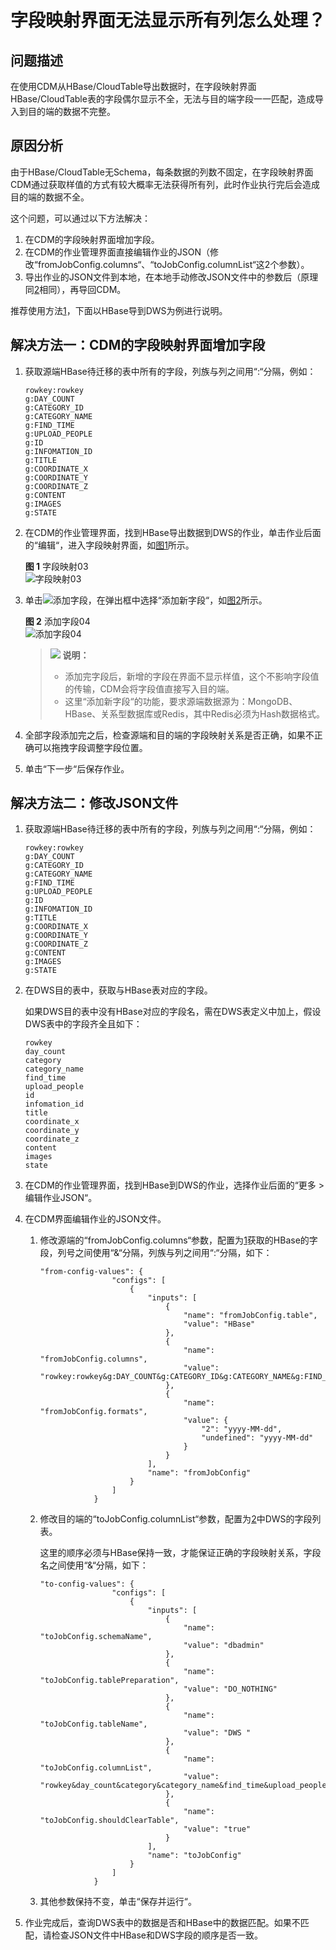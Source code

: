 # 字段映射界面无法显示所有列怎么处理？<a name="dayu_01_0111"></a>

## 问题描述<a name="zh-cn_topic_0108275272_section1329589093527"></a>

在使用CDM从HBase/CloudTable导出数据时，在字段映射界面HBase/CloudTable表的字段偶尔显示不全，无法与目的端字段一一匹配，造成导入到目的端的数据不完整。

## 原因分析<a name="zh-cn_topic_0108275272_section527818427306"></a>

由于HBase/CloudTable无Schema，每条数据的列数不固定，在字段映射界面CDM通过获取样值的方式有较大概率无法获得所有列，此时作业执行完后会造成目的端的数据不全。

这个问题，可以通过以下方法解决：

1.  <a name="zh-cn_topic_0108275272_li275094115519"></a>在CDM的字段映射界面增加字段。
2.  <a name="zh-cn_topic_0108275272_li1275016411516"></a>在CDM的作业管理界面直接编辑作业的JSON（修改“fromJobConfig.columns“、“toJobConfig.columnList“这2个参数）。
3.  导出作业的JSON文件到本地，在本地手动修改JSON文件中的参数后（原理同[2](#zh-cn_topic_0108275272_li1275016411516)相同），再导回CDM。

推荐使用方法[1](#zh-cn_topic_0108275272_li275094115519)，下面以HBase导到DWS为例进行说明。

## 解决方法一：CDM的字段映射界面增加字段<a name="zh-cn_topic_0108275272_section3970219094610"></a>

1.  获取源端HBase待迁移的表中所有的字段，列族与列之间用“:“分隔，例如：

    ```
    rowkey:rowkey
    g:DAY_COUNT
    g:CATEGORY_ID
    g:CATEGORY_NAME
    g:FIND_TIME
    g:UPLOAD_PEOPLE
    g:ID
    g:INFOMATION_ID
    g:TITLE
    g:COORDINATE_X
    g:COORDINATE_Y
    g:COORDINATE_Z
    g:CONTENT
    g:IMAGES
    g:STATE
    ```

2.  在CDM的作业管理界面，找到HBase导出数据到DWS的作业，单击作业后面的“编辑“，进入字段映射界面，如[图1](#zh-cn_topic_0108275272_fig112631440789)所示。

    **图 1**  字段映射03<a name="zh-cn_topic_0108275272_fig112631440789"></a>  
    ![](figures/字段映射03.png "字段映射03")

3.  单击![](figures/添加字段小图标-4.png)添加字段，在弹出框中选择“添加新字段“，如[图2](#zh-cn_topic_0108275272_fig19710195193217)所示。

    **图 2**  添加字段04<a name="zh-cn_topic_0108275272_fig19710195193217"></a>  
    ![](figures/添加字段04.png "添加字段04")

    >![](public_sys-resources/icon-note.gif) **说明：**   
    >-   添加完字段后，新增的字段在界面不显示样值，这个不影响字段值的传输，CDM会将字段值直接写入目的端。  
    >-   这里“添加新字段“的功能，要求源端数据源为：MongoDB、HBase、关系型数据库或Redis，其中Redis必须为Hash数据格式。  

4.  全部字段添加完之后，检查源端和目的端的字段映射关系是否正确，如果不正确可以拖拽字段调整字段位置。
5.  单击“下一步“后保存作业。

## 解决方法二：修改JSON文件<a name="zh-cn_topic_0108275272_section38620214575"></a>

1.  <a name="zh-cn_topic_0108275272_li17865211575"></a>获取源端HBase待迁移的表中所有的字段，列族与列之间用“:“分隔，例如：

    ```
    rowkey:rowkey
    g:DAY_COUNT
    g:CATEGORY_ID
    g:CATEGORY_NAME
    g:FIND_TIME
    g:UPLOAD_PEOPLE
    g:ID
    g:INFOMATION_ID
    g:TITLE
    g:COORDINATE_X
    g:COORDINATE_Y
    g:COORDINATE_Z
    g:CONTENT
    g:IMAGES
    g:STATE
    ```

2.  <a name="zh-cn_topic_0108275272_li0101221195713"></a>在DWS目的表中，获取与HBase表对应的字段。

    如果DWS目的表中没有HBase对应的字段名，需在DWS表定义中加上，假设DWS表中的字段齐全且如下：

    ```
    rowkey
    day_count
    category
    category_name
    find_time
    upload_people
    id
    infomation_id
    title
    coordinate_x
    coordinate_y
    coordinate_z
    content
    images
    state
    ```

3.  在CDM的作业管理界面，找到HBase到DWS的作业，选择作业后面的“更多  \>  编辑作业JSON“。
4.  在CDM界面编辑作业的JSON文件。
    1.  修改源端的“fromJobConfig.columns“参数，配置为[1](#zh-cn_topic_0108275272_li17865211575)获取的HBase的字段，列号之间使用“&“分隔，列族与列之间用“:“分隔，如下：

        ```
        "from-config-values": {
                        "configs": [
                            {
                                "inputs": [
                                    {
                                        "name": "fromJobConfig.table",
                                        "value": "HBase"
                                    },
                                    {
                                        "name": "fromJobConfig.columns",
                                        "value": "rowkey:rowkey&g:DAY_COUNT&g:CATEGORY_ID&g:CATEGORY_NAME&g:FIND_TIME&g:UPLOAD_PEOPLE&g:ID&g:INFOMATION_ID&g:TITLE&g:COORDINATE_X&g:COORDINATE_Y&g:COORDINATE_Z&g:CONTENT&g:IMAGES&g:STATE"
                                    },
                                    {
                                        "name": "fromJobConfig.formats",
                                        "value": {
                                            "2": "yyyy-MM-dd",
                                            "undefined": "yyyy-MM-dd"
                                        }
                                    }
                                ],
                                "name": "fromJobConfig"
                            }
                        ]
                    }
        ```

    2.  修改目的端的“toJobConfig.columnList“参数，配置为[2](#zh-cn_topic_0108275272_li0101221195713)中DWS的字段列表。

        这里的顺序必须与HBase保持一致，才能保证正确的字段映射关系，字段名之间使用“&“分隔，如下：

        ```
        "to-config-values": {
                        "configs": [
                            {
                                "inputs": [
                                    {
                                        "name": "toJobConfig.schemaName",
                                        "value": "dbadmin"
                                    },
                                    {
                                        "name": "toJobConfig.tablePreparation",
                                        "value": "DO_NOTHING"
                                    },
                                    {
                                        "name": "toJobConfig.tableName",
                                        "value": "DWS "
                                    },
                                    {
                                        "name": "toJobConfig.columnList",
                                        "value": "rowkey&day_count&category&category_name&find_time&upload_people&id&infomation_id&title&coordinate_x&coordinate_y&coordinate_z&content&images&state"
                                    },
                                    {
                                        "name": "toJobConfig.shouldClearTable",
                                        "value": "true"
                                    }
                                ],
                                "name": "toJobConfig"
                            }
                        ]
                    }
        ```

    3.  其他参数保持不变，单击“保存并运行“。

5.  作业完成后，查询DWS表中的数据是否和HBase中的数据匹配。如果不匹配，请检查JSON文件中HBase和DWS字段的顺序是否一致。

